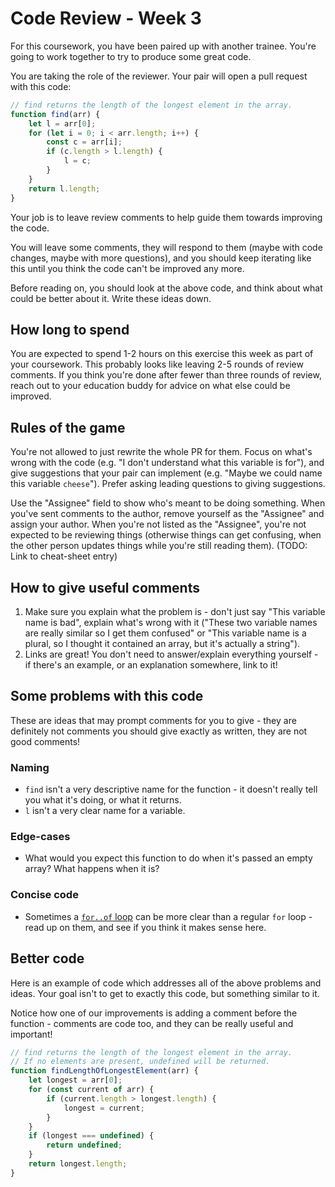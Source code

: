 # Code Review - Week 3

For this coursework, you have been paired up with another trainee. You're going to work together to try to produce some great code.

You are taking the role of the reviewer. Your pair will open a pull request with this code:

```javascript
// find returns the length of the longest element in the array.
function find(arr) {
    let l = arr[0];
    for (let i = 0; i < arr.length; i++) {
        const c = arr[i];
        if (c.length > l.length) {
            l = c;
        }
    }
    return l.length;
}
```

Your job is to leave review comments to help guide them towards improving the code.

You will leave some comments, they will respond to them (maybe with code changes, maybe with more questions), and you should keep iterating like this until you think the code can't be improved any more.

Before reading on, you should look at the above code, and think about what could be better about it. Write these ideas down.

## How long to spend

You are expected to spend 1-2 hours on this exercise this week as part of your coursework. This probably looks like leaving 2-5 rounds of review comments. If you think you're done after fewer than three rounds of review, reach out to your education buddy for advice on what else could be improved.

## Rules of the game

You're not allowed to just rewrite the whole PR for them. Focus on what's wrong with the code (e.g. "I don't understand what this variable is for"), and give suggestions that your pair can implement (e.g. "Maybe we could name this variable `cheese`"). Prefer asking leading questions to giving suggestions.

Use the "Assignee" field to show who's meant to be doing something. When you've sent comments to the author, remove yourself as the "Assignee" and assign your author. When you're not listed as the "Assignee", you're not expected to be reviewing things (otherwise things can get confusing, when the other person updates things while you're still reading them). (TODO: Link to cheat-sheet entry)

## How to give useful comments

1. Make sure you explain what the problem is - don't just say "This variable name is bad", explain what's wrong with it ("These two variable names are really similar so I get them confused" or "This variable name is a plural, so I thought it contained an array, but it's actually a string").
2. Links are great! You don't need to answer/explain everything yourself - if there's an example, or an explanation somewhere, link to it!

## Some problems with this code

These are ideas that may prompt comments for you to give - they are definitely not comments you should give exactly as written, they are not good comments!

### Naming

* `find` isn't a very descriptive name for the function - it doesn't really tell you what it's doing, or what it returns.
* `l` isn't a very clear name for a variable.

### Edge-cases

* What would you expect this function to do when it's passed an empty array? What happens when it is?

### Concise code

* Sometimes a [`for..of` loop](https://developer.mozilla.org/en-US/docs/Web/JavaScript/Reference/Statements/for...of) can be more clear than a regular `for` loop - read up on them, and see if you think it makes sense here.

## Better code

Here is an example of code which addresses all of the above problems and ideas. Your goal isn't to get to exactly this code, but something similar to it.

Notice how one of our improvements is adding a comment before the function - comments are code too, and they can be really useful and important!

```javascript
// find returns the length of the longest element in the array.
// If no elements are present, undefined will be returned.
function findLengthOfLongestElement(arr) {
    let longest = arr[0];
    for (const current of arr) {
        if (current.length > longest.length) {
            longest = current;
        }
    }
    if (longest === undefined) {
        return undefined;
    }
    return longest.length;
}
```
